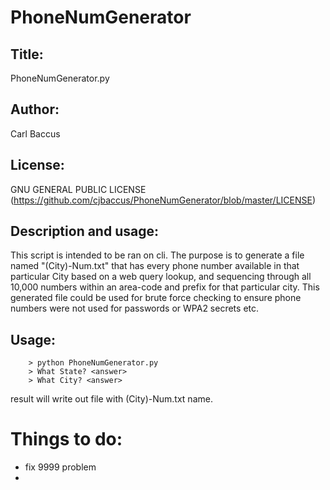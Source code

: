 # PhoneNumGenerator

## Title:
PhoneNumGenerator.py

## Author:
Carl Baccus

## License:
GNU GENERAL PUBLIC LICENSE (https://github.com/cjbaccus/PhoneNumGenerator/blob/master/LICENSE)

## Description and usage:
  This script is intended to be ran on cli.  The purpose is to generate a file named "(City)-Num.txt" that has every phone number
 available in that particular City based on a web query lookup, and sequencing through all 10,000 numbers within an area-code and 
 prefix for that particular city.
 This generated file could be used for brute force checking to ensure phone numbers were not used for passwords or WPA2 secrets etc.

## Usage: 
```
	> python PhoneNumGenerator.py 
	> What State? <answer>
	> What City? <answer>
```
result will write out file with (City)-Num.txt name.

 

# Things to do:
* fix 9999 problem
* 
